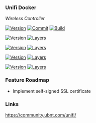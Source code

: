 ### Unifi Docker

*Wireless Controller*

[![Version](https://images.microbadger.com/badges/version/stlouisn/unifi:latest.svg)](https://microbadger.com/images/stlouisn/unifi:latest)
[![Commit](https://images.microbadger.com/badges/commit/stlouisn/unifi:latest.svg)](https://microbadger.com/images/stlouisn/unifi:latest)
[![Build](https://travis-ci.org/stlouisn/unifi_docker.svg?branch=master)](https://travis-ci.org/stlouisn/unifi_docker)


[![Version](https://images.microbadger.com/badges/version/stlouisn/unifi:5.7.x.svg)](https://microbadger.com/images/stlouisn/unifi:5.7.x)
[![Layers](https://images.microbadger.com/badges/image/stlouisn/unifi:5.7.x.svg)](https://microbadger.com/images/stlouisn/unifi:5.7.x)

[![Version](https://images.microbadger.com/badges/version/stlouisn/unifi:5.6.x.svg)](https://microbadger.com/images/stlouisn/unifi:5.6.x)
[![Layers](https://images.microbadger.com/badges/image/stlouisn/unifi:5.6.x.svg)](https://microbadger.com/images/stlouisn/unifi:5.6.x)

[![Version](https://images.microbadger.com/badges/version/stlouisn/unifi:5.5.x.svg)](https://microbadger.com/images/stlouisn/unifi:5.5.x)
[![Layers](https://images.microbadger.com/badges/image/stlouisn/unifi:5.5.x.svg)](https://microbadger.com/images/stlouisn/unifi:5.5.x)

[![Version](https://images.microbadger.com/badges/version/stlouisn/unifi:5.4.x.svg)](https://microbadger.com/images/stlouisn/unifi:5.4.x)
[![Layers](https://images.microbadger.com/badges/image/stlouisn/unifi:5.4.x.svg)](https://microbadger.com/images/stlouisn/unifi:5.4.x)

### Feature Roadmap

- Implement self-signed SSL certificate

### Links

https://community.ubnt.com/unifi/

